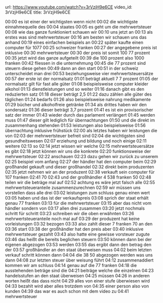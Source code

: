 url: https://www.youtube.com/watch?v=3rVzjH9e6CE
video_id: 3rVzjH9e6CE
title: 3rVzjH9e6CE

00:00	es ist einer der wichtigsten wenn nicht
00:02	die wichtigste einnahmequelle des
00:04	staates
00:05	es geht um die mehrwertsteuer
00:08	wie das ganze funktioniert schauen wir
00:10	uns jetzt an
00:13	als erstes was sind mehrwertsteuer
00:16	am besten wir schauen uns das anhand
00:19	eines einfachen beispiels an
00:22	später kaufte einen computer für 1077
00:25	schweizer franken
00:27	der angegebene preis ist inklusive
00:30	mehrwertsteuer
00:30	der preis ist somit 100 77 prozent
00:35	jetzt wird das ganze aufgeteilt
00:39	die 100 prozent also 1000 franken
00:42	fliessen in die unternehmung
00:45	die 77 prozent sind steuern diese gehen
00:49	dann an den start
00:51	in der schweiz unterscheidet man drei
00:53	beziehungsweise vier mehrwertsteuersätze
00:57	der erste ist der normalsatz
01:01	beträgt aktuell 7 7 prozent
01:05	der normalsatz gilt für fast alle güter
01:08	beispielsweise computer kleider alkohol
01:13	dienstleistungen und so weiter
01:16	danach gibt es den reduzierten satz
01:18	dieser beträgt 2,5
01:22	dazu zählen alle güter des täglichen
01:24	bedarfs
01:26	also beispielsweise nahrung medikamente
01:29	bücher und alkoholfreie getränke
01:34	als drittes haben wir den sondersatz
01:36	dieser beträgt 3,7 prozent
01:41	es ist ein provisorischer satz der immer
01:43	wieder durch das parlament verlängert
01:45	werden muss
01:47	dieser gilt lediglich für übernachtungen
01:50	und die direkt im zusammenhang stehenden
01:53	leistungen also beispielsweise
01:56	übernachtung inklusive frühstück
02:00	als letztes haben wir leistungen die von
02:03	der mehrwertsteuer befreit sind
02:04	die wichtigsten sind gesundheitswesen
02:07	erziehung und bildung und noch einige
02:11	weitere
02:13	so
02:14	jetzt wissen wir welche
02:15	mehrwertsteuersätze es gibt
02:18	jetzt können wir uns die konkrete
02:20	funktionsweise der mehrwertsteuer
02:22	anschauen
02:23	dazu gehen wir zurück zu unserem
02:25	beispiel vom anfang
02:27	der händler hat den computer beim
02:29	großhandel gekauft und dieser großhandel
02:32	direkt beim produzenten
02:35	jetzt nehmen wir an der produzent
02:38	verkauft sein computer für 107 franken
02:41	70
02:43	und der großhändler 4 538 franken 50
02:48	teilen wir die beträge mal auf
02:52	achtung es wäre jetzt falsch alle
02:55	mehrwertsteueranteile zusammenzurechnen
02:59	wir müssen uns vorstellen dass alle drei
03:02	leistungen zum schluss genau einen wert
03:05	haben und das ist der verkaufspreis
03:08	sprich der staat erhält genau 77 franken
03:13	für die mehrwertsteuer
03:15	aber das nicht vom händler sondern von
03:17	allen drei zusammen
03:20	jetzt nochmals schritt für schritt
03:23	schreiben wir die oben erwähnten
03:26	mehrwertsteueranteile noch mal auf
03:29	der produzent hat keine vorleistungen
03:32	bezogen
03:33	also zahlt dieser 7 franken 70 an den
03:36	start
03:38	der großhändler hat den preis aber
03:40	inklusive mehrwertsteuer gezahlt
03:43	also hatte eine gewisse vorsteuer zugute
03:46	das heißt die bereits beglichen steuern
03:50	können dann bei der eigenen abgezogen
03:53	werden
03:55	das ergibt dann den betrag den der
03:57	großhändler an den staat überweisen muss
04:02	beim letzten verkauf schritt können dann
04:04	die 38 50 abgezogen werden was uns dann
04:08	zur letzten steuer über weisung führt
04:12	zusammenaddiert kommen wir am schluss
04:14	genau auf die 77 franken
04:18	die ausstehenden beträge sind die
04:21	beiträge welche die einzelnen
04:23	handelsstufen an den staat überweisen
04:25	müssen
04:26	in anderen worten heißt das dass nicht
04:29	alles von einer stufe überwiesen wird
04:33	bezahlt wird aber alles trotzdem von
04:35	einer person also von kunden
04:39	das war es auch schon mit dem video zu
04:41	mehrwertsteuer

